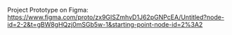 Project Prototype on Figma: https://www.figma.com/proto/zx9GISZmhvD1J62pGNPcEA/Untitled?node-id=2-2&t=gBW8gHQzj0mSGb5w-1&starting-point-node-id=2%3A2
